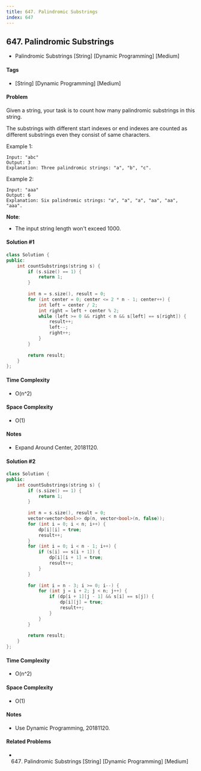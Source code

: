 ```yaml
---
title: 647. Palindromic Substrings
index: 647
---
```


## 647. Palindromic Substrings
- Palindromic Substrings [String] [Dynamic Programming] [Medium]

#### Tags
- [String] [Dynamic Programming] [Medium]

#### Problem
Given a string, your task is to count how many palindromic substrings in this string.

The substrings with different start indexes or end indexes are counted as different substrings even they consist of same characters.

Example 1:

    Input: "abc"
    Output: 3
    Explanation: Three palindromic strings: "a", "b", "c".

Example 2:

    Input: "aaa"
    Output: 6
    Explanation: Six palindromic strings: "a", "a", "a", "aa", "aa", "aaa".

**Note**:

- The input string length won't exceed 1000.

#### Solution #1
``` C++
class Solution {
public:
    int countSubstrings(string s) {
        if (s.size() == 1) {
            return 1;
        }
        
        int n = s.size(), result = 0;
        for (int center = 0; center <= 2 * n - 1; center++) {
            int left = center / 2;
            int right = left + center % 2;
            while (left >= 0 && right < n && s[left] == s[right]) {
                result++;
                left--;
                right++;
            }
        }
        
        return result;
    }
};
```

#### Time Complexity
- O(n^2)

#### Space Complexity
- O(1)

#### Notes
- Expand Around Center, 20181120.

#### Solution #2
``` C++
class Solution {
public:
    int countSubstrings(string s) {
        if (s.size() == 1) {
            return 1;
        }
        
        int n = s.size(), result = 0;
        vector<vector<bool>> dp(n, vector<bool>(n, false));
        for (int i = 0; i < n; i++) {
            dp[i][i] = true;
            result++;
        }
        for (int i = 0; i < n - 1; i++) {
            if (s[i] == s[i + 1]) {
                dp[i][i + 1] = true;
                result++;
            }
        }
        
        for (int i = n - 3; i >= 0; i--) {
            for (int j = i + 2; j < n; j++) {
                if (dp[i + 1][j - 1] && s[i] == s[j]) {
                    dp[i][j] = true;
                    result++;
                }
            }
        }
        
        return result;
    }
};
```

#### Time Complexity
- O(n^2)

#### Space Complexity
- O(1)

#### Notes
- Use Dynamic Programming, 20181120.

#### Related Problems
- 647. Palindromic Substrings [String] [Dynamic Programming] [Medium]
